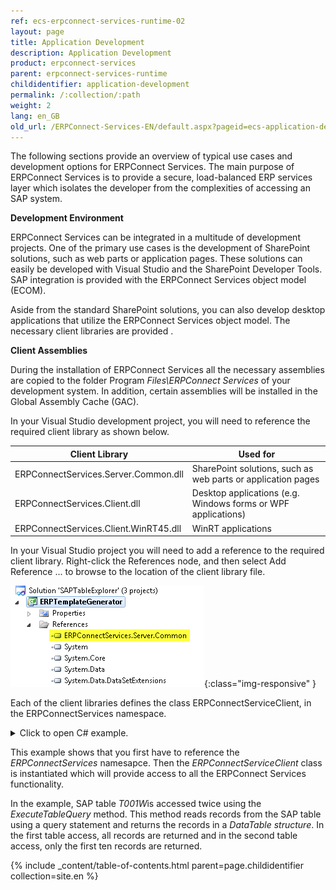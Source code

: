 ```yaml
---
ref: ecs-erpconnect-services-runtime-02
layout: page
title: Application Development
description: Application Development
product: erpconnect-services
parent: erpconnect-services-runtime
childidentifier: application-development
permalink: /:collection/:path
weight: 2
lang: en_GB
old_url: /ERPConnect-Services-EN/default.aspx?pageid=ecs-application-development
---
```


The following sections provide an overview of typical use cases and development options for ERPConnect Services. The main purpose of ERPConnect Services is to provide a secure, load-balanced ERP services layer which isolates the developer from the complexities of accessing an SAP system.

**Development Environment**

ERPConnect Services can be integrated in a multitude of development projects. One of the primary use cases is the development of SharePoint solutions, such as web parts or application pages. These solutions can easily be developed with Visual Studio and the SharePoint Developer Tools. SAP integration is provided with the ERPConnect Services object model (ECOM). 

Aside from the standard SharePoint solutions, you can also develop desktop applications that utilize the ERPConnect Services object model. The necessary client libraries are provided .


**Client Assemblies**

During the installation of ERPConnect Services all the necessary assemblies are copied to the folder Program *Files\ERPConnect Services* of your development system. In addition, certain assemblies will be installed in the Global Assembly Cache (GAC).

In your Visual Studio development project, you will need to reference the required client library as shown below.

| Client Library                        | Used for                                                      |
|---------------------------------------|---------------------------------------------------------------|
| ERPConnectServices.Server.Common.dll  | SharePoint solutions, such as web parts or application  pages |
| ERPConnectServices.Client.dll         | Desktop applications (e.g. Windows forms or WPF applications) |
| ERPConnectServices.Client.WinRT45.dll | WinRT applications                                            |

In your Visual Studio project you will need to add a reference to the required client library. Right-click the References  node, and then select Add Reference ... to browse to the location of the client library file.



![ECS-VS-Add-Reference](/img/content/ECS-VS-Add-Reference.png){:class="img-responsive" }

Each of the client libraries defines the class ERPConnectServiceClient, in the ERPConnectServices namespace.

<details>
<summary>Click to open C# example.</summary>
{% highlight csharp %}
using ERPConnectServices;
// ...
ERPConnectServiceClient client = new ERPConnectServiceClient();
DataTable dt1 = client.ExecuteTableQuery("T001W");
DataTable dt2 = client.ExecuteTableQuery("T001W", new ExecuteTableQuerySettings { RowCount = 10 });
{% endhighlight %}
</details>


This example shows that you first have to reference the *ERPConnectServices* namesapce. 
Then the *ERPConnectServiceClient* class is instantiated which will provide access to all the ERPConnect Services functionality.

In the example, SAP table *T001W*is accessed twice using the *ExecuteTableQuery* method. This method reads records from the SAP table using a query statement and returns the records in a *DataTable structure*.
In the first table access, all records are returned and in the second table access, only the first ten records are returned.

{% include _content/table-of-contents.html parent=page.childidentifier collection=site.en %}